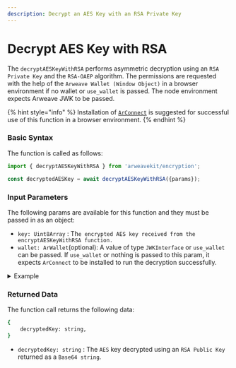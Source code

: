 ```yaml
---
description: Decrypt an AES Key with an RSA Private Key
---
```


# Decrypt AES Key with RSA

The `decryptAESKeyWithRSA` performs asymmetric decryption using an `RSA Private Key` and the `RSA-OAEP` algorithm. The permissions are requested with the help of the `Arweave Wallet (Window Object)` in a browser environment if no wallet or `use_wallet` is passed. The node environment expects Arweave JWK to be passed.

{% hint style="info" %}
Installation of [`ArConnect`](https://www.arconnect.io/) is suggested for successful use of this function in a browser environment.
{% endhint %}

### Basic Syntax

The function is called as follows:

```javascript
import { decryptAESKeyWithRSA } from 'arweavekit/encryption';

const decryptedAESKey = await decryptAESKeyWithRSA({params});
```

### Input Parameters

The following params are available for this function and they must be passed in as an object:

* `key: Uint8Array` : Th`e encrypted AES key received from the encryptAESKeyWithRSA function.`
* `wallet: ArWallet`(optional): A value of type `JWKInterface` or `use_wallet` can be passed. If `use_wallet` or nothing is passed to this param, it expects `ArConnect` to be installed to run the decryption successfully.

<details>

<summary>Example</summary>

```javascript
// In a browser environment, use_wallet or nothing can be passed.
const wallet = "use_wallet"
// In a node environment, Arweave wallet JWK can be passed.
const wallet = JSON.parse(fs.readFileSync('wallet.json').toString());

const decryptedAESKey = await decryptAESKeyWithRSA({
    key: Uint8Array,
});
```

This decrypts the provided `AES Key` using the `RSA-OAEP` algorithm.

</details>

### Returned Data

The function call returns the following data:

```bash
{
    decryptedKey: string,
}
```

* `decryptedKey: string` : The `AES` key decrypted using an `RSA Public Key` returned as a `Base64 string`.
